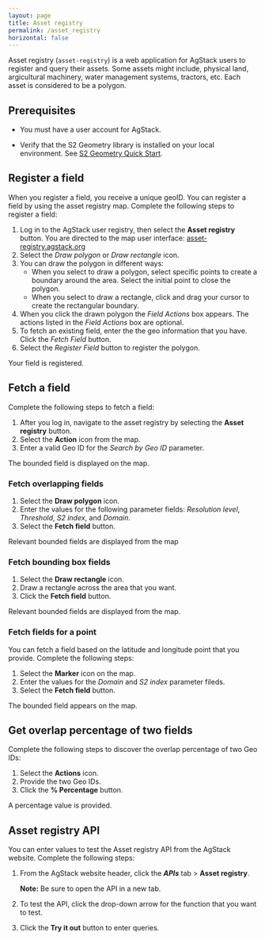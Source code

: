 ```yaml
---
layout: page
title: Asset registry
permalink: /asset_registry
horizontal: false
---
```


Asset registry (`asset-registry`) is a web application for AgStack users to register and query their assets. Some assets might include, physical land, argicultural machinery, water management systems, tractors, etc. Each asset is considered to be a polygon. 

## Prerequisites

* You must have a user account for AgStack.

<!--If this prereq is required, what command should the user run to verify the installation?-->
* Verify that the S2 Geometry library is installed on your local environment. See [S2 Geometry Quick Start](https://s2geometry.io/devguide/cpp/quickstart).

## Register a field 

When you register a field, you receive a unique geoID. You can register a field by using the asset registry map. Complete the following steps to register a field:

1. Log in to the AgStack user registry, then select the **Asset registry** button. You are directed to the map user interface: [asset-registry.agstack.org](asset-registry.agstack.org)
2. Select the _Draw polygon_ or _Draw rectangle_ icon.
3. You can draw the polygon in different ways:
   * When you select to draw a polygon, select specific points to create a boundary around the area. Select the initial point to close the polygon.
   * When you select to draw a rectangle, click and drag your cursor to create the rectangular boundary.
4. When you click the drawn polygon the _Field Actions_ box appears. The actions listed in the _Field Actions_ box are optional.
5. To fetch an existing field, enter the the geo information that you have. Click the _Fetch Field_ button.
6. Select the _Register Field_ button to register the polygon.

Your field is registered.

## Fetch a field

Complete the following steps to fetch a field:

1. After you log in, navigate to the asset registry by selecting the **Asset registry** button.
2. Select the **Action** icon from the map.
3. Enter a valid Geo ID for the _Search by Geo ID_ parameter.

The bounded field is displayed on the map.

### Fetch overlapping fields

1. Select the **Draw polygon** icon.
2. Enter the values for the following parameter fields: _Resolution level_, _Threshold_, _S2 index_, and _Domain_.
3. Select the **Fetch field** button.

Relevant bounded fields are displayed from the map

### Fetch bounding box fields

1.  Select the **Draw rectangle** icon.
2.  Draw a rectangle across the area that you want.
3.  Click the **Fetch field** button.

Relevant bounded fields are displayed from the map.

### Fetch fields for a point

You can fetch a field based on the latitude and longitude point that you provide. Complete the following steps:

1. Select the **Marker** icon on the map.
2. Enter the values for the _Domain_ and _S2 index_ parameter fileds.
3. Select the **Fetch field** button.

The bounded field appears on the map.

## Get overlap percentage of two fields

Complete the following steps to discover the overlap percentage of two Geo IDs:

1. Select the **Actions** icon.
2. Provide the two Geo IDs.
3. Click the **% Percentage** button.

A percentage value is provided.

## Asset registry API

You can enter values to test the Asset registry API from the AgStack website. Complete the following steps:

1. From the AgStack website header, click the **_APIs_** tab > **Asset registry**. 

   **Note:** Be sure to open the API in a new tab.

2. To test the API, click the drop-down arrow for the function that you want to test. 
3. Click the **Try it out** button to enter queries.
